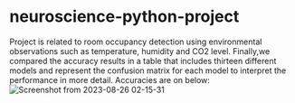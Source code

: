 # neuroscience-python-project
Project is related to room occupancy detection using environmental observations such as temperature, humidity and CO2 level.
Finally,we compared the accuracy results in a table that includes thirteen different models and represent the confusion matrix for each model to interpret the performance in more detail.
Accuracies are on below:
![Screenshot from 2023-08-26 02-15-31](https://github.com/gamma19/neuroscience-python-project/assets/61944226/ce51d533-cb29-4430-8581-249eeeb71da4)
